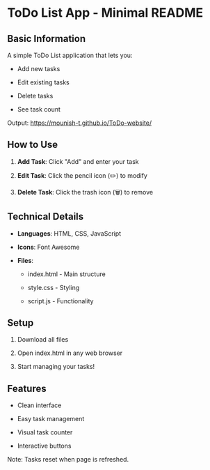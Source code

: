 ToDo List App - Minimal README
==============================

Basic Information
-----------------

A simple ToDo List application that lets you:

* Add new tasks

* Edit existing tasks

* Delete tasks

* See task count

Output: https://mounish-t.github.io/ToDo-website/

How to Use
----------

1.  **Add Task**: Click "Add" and enter your task

2.  **Edit Task**: Click the pencil icon (✏️) to modify

3.  **Delete Task**: Click the trash icon (🗑️) to remove


Technical Details
-----------------

* **Languages**: HTML, CSS, JavaScript

* **Icons**: Font Awesome

* **Files**:

    * index.html - Main structure

    * style.css - Styling

    * script.js - Functionality


Setup
-----

1.  Download all files

2.  Open index.html in any web browser

3.  Start managing your tasks!


Features
--------

* Clean interface

* Easy task management

* Visual task counter

* Interactive buttons


Note: Tasks reset when page is refreshed.
